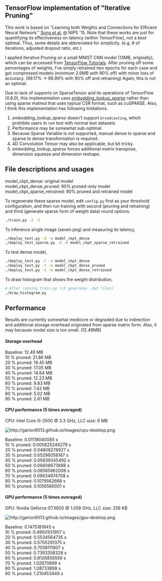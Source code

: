 ## TensorFlow implementation of "Iterative Pruning"

This work is based on "Learning both Weights and Connections for Efficient
Neural Network." [Song et al.](http://arxiv.org/pdf/1506.02626v3.pdf) @ NIPS '15.
Note that these works are just for quantifying its effectiveness on latency (within TensorFlow),
not a best optimal. Thus, some details are abbreviated for simplicity. (e.g. # of iterations, adjusted dropout ratio, etc.)

I applied Iterative Pruning on a small MNIST CNN model (13MB, originally), which can be
accessed from [TensorFlow Tutorials](https://www.tensorflow.org/versions/r0.8/tutorials/mnist/pros/index.html).
After pruning off some percentages of weights, I've simply retrained two epochs for
each case and got compressed models (minimum 2.6MB with 90% off) with minor loss of accuracy.
(99.17% -> 98.99% with 90% off and retraining) Again, this is not an optimal.

Due to lack of supports on SparseTensor and its operations of TensorFlow (0.8.0),
this implementation uses [*embedding_lookup_sparse*](https://www.tensorflow.org/versions/r0.8/api_docs/python/nn.html#embedding_lookup_sparse)
rather than using sparse matmul that uses typical CSR format, such as cuSPARSE.
Also, I think this implementation has following limitations.

1. *embedding_lookup_sparse* doesn't support ```broadcasting```, which prohibits users to run test with normal test datasets.
2. Performance may be somewhat sub-optimal.
3. Because Sparse Variable is not supported, manual dense to sparse and sparse to dense transformation is required.
4. 4D Convolution Tensor may also be applicable, but bit tricky.
5. *embedding_lookup_sparse* forces additional matrix transpose, dimension squeeze and dimension reshape.

## File descriptions and usages

model_ckpt_dense: original model<br>
model_ckpt_dense_pruned: 90% pruned-only model<br>
model_ckpt_sparse_retrained: 90% pruned and retrained model<br>

To regenerate these sparse model, edit ```config.py``` first as your threshold configuration,
and then run training with second (pruning and retraining) and third (generate sparse form of weight data) round options.

```bash
./train.py -2 -3
```

To inference single image (seven.png) and measuring its latency,

```bash
./deploy_test.py -d -m model_ckpt_dense
./deploy_test_sparse.py -d -m model_ckpt_sparse_retrained
```

To test dense model,

```bash
./deploy_test.py -t -m model_ckpt_dense
./deploy_test.py -t -m model_ckpt_dense_pruned
./deploy_test.py -t -m model_ckpt_dense_retrained
```

To draw histogram that shows the weight distribution,

```bash
# After running train.py (it generates .dat files)
./draw_histogram.py
```

## Performance
Results are currently somewhat mediocre or degraded due to indirection and additional storage overhead originated from sparse matrix form.
Also, it may because model size is too small. (12.49MB)

#### Storage overhead
Baseline: 12.49 MB<br>
10 % pruned: 21.86 MB<br>
20 % pruned: 19.45 MB<br>
30 % pruned: 17.05 MB<br>
40 % pruned: 14.64 MB<br>
50 % pruned: 12.23 MB<br>
60 % pruned: 9.83 MB<br>
70 % pruned: 7.42 MB<br>
80 % pruned: 5.02 MB<br>
90 % pruned: 2.61 MB<br>

#### CPU performance (5 times averaged)
CPU: Intel Core i5-2500 @ 3.3 GHz,
LLC size: 6 MB

<img src=http://garion9013.github.io/images/cpu-desktop.png alt=http://garion9013.github.io/images/cpu-desktop.png>

Baseline: 0.01118040085 s<br>
10 % pruned: 0.005825249279 s<br>
20 % pruned: 0.04808278927  s<br>
30 % pruned: 0.05296058167  s<br>
40 % pruned: 0.05639345492  s<br>
50 % pruned: 0.06608673888  s<br>
60 % pruned: 0.08565862006  s<br>
70 % pruned: 0.09634974708  s<br>
80 % pruned: 0.1079562668   s<br>
90 % pruned: 0.1056580001   s<br>

#### GPU performance (5 times averaged)
GPU: Nvidia Geforce GTX650 @ 1.058 GHz,
LLC size: 256 KB

<img src=http://garion9013.github.io/images/gpu-desktop.png alt=http://garion9013.github.io/images/gpu-desktop.png>

Baseline: 0.1475181845 s<br>
10 % pruned: 0.4992931957 s<br>
20 % pruned: 0.5534564735 s<br>
30 % pruned: 0.5705291375 s<br>
40 % pruned: 0.7058111907 s<br>
50 % pruned: 0.7393358328 s<br>
60 % pruned: 0.8126856559 s<br>
70 % pruned: 1.02670899   s<br>
80 % pruned: 1.08733898   s<br>
90 % pruned: 1.210453449  s<br>
